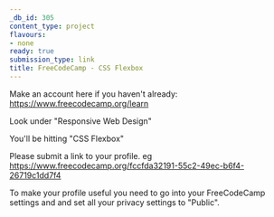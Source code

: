 ```yaml
---
_db_id: 305
content_type: project
flavours:
- none
ready: true
submission_type: link
title: FreeCodeCamp - CSS Flexbox
---
```


Make an account here if you haven't already: https://www.freecodecamp.org/learn

Look under "Responsive Web Design"

You'll be hitting "CSS Flexbox"

Please submit a link to your profile. eg https://www.freecodecamp.org/fccfda32191-55c2-49ec-b6f4-26719c1dd7f4

To make your profile useful you need to go into your FreeCodeCamp settings and and set all your privacy settings to "Public".